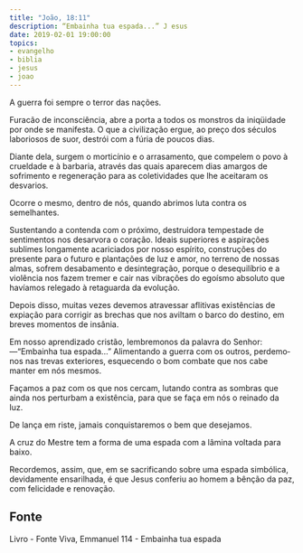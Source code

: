 ```yaml
---
title: "João, 18:11"
description: “Embainha tua espada...” J esus
date: 2019-02-01 19:00:00
topics: 
- evangelho
- biblia
- jesus
- joao
---
```


A guerra foi sempre o terror das nações.

Furacão de inconsciência, abre a porta a todos os monstros da iniqüidade
por onde se manifesta. O que a civilização ergue, ao preço dos séculos laboriosos de
suor, destrói com a fúria de poucos dias.

Diante dela, surgem o morticínio e o arrasamento, que compelem o povo à
crueldade e à barbaria, através das quais aparecem dias amargos de sofrimento e
regeneração para as coletividades que lhe aceitaram os desvarios.

Ocorre o mesmo, dentro de nós, quando abrimos luta contra os
semelhantes.

Sustentando a contenda com o próximo, destruidora tempestade de
sentimentos nos desarvora o coração. Ideais superiores e aspirações sublimes
longamente acariciados por nosso espírito, construções do presente para o futuro e
plantações de luz e amor, no terreno de nossas almas, sofrem desabamento e
desintegração, porque o desequilíbrio e a violência nos fazem tremer e cair nas
vibrações do egoísmo absoluto que havíamos relegado à retaguarda da evolução.

Depois disso, muitas vezes devemos atravessar aflitivas existências de
expiação para corrigir as brechas que nos aviltam o barco do destino, em breves
momentos de insânia.

Em nosso aprendizado cristão, lembremo­nos da palavra do Senhor:
—“Embainha tua espada...”
Alimentando a guerra com os outros, perdemo­nos nas trevas exteriores,
esquecendo o bom combate que nos cabe manter em nós mesmos.

Façamos a paz com os que nos cercam, lutando contra as sombras que
ainda nos perturbam a existência, para que se faça em nós o reinado da luz.

De lança em riste, jamais conquistaremos o bem que desejamos.

A cruz do Mestre tem a forma de uma espada com a lâmina voltada para
baixo.

Recordemos, assim, que, em se sacrificando sobre uma espada simbólica,
devidamente ensarilhada, é que Jesus conferiu ao homem a bênção da paz, com
felicidade e renovação.


## Fonte
Livro - Fonte Viva, Emmanuel
114 - Embainha tua espada
